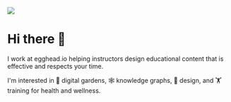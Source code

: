 [![](https://github.com/zacjones93/zacjones93/blob/master/Social-banner-for-zac.svg?raw=true)](zacjones.dev)

# Hi there 👋

I work at egghead.io helping instructors design educational content that is effective and respects your time.

I'm interested in 🌱 digital gardens, 🕸️ knowledge graphs, 🎨 design, and 🏋️ training for health and wellness.


<!--
**zacjones93/zacjones93** is a ✨ _special_ ✨ repository because its `README.md` (this file) appears on your GitHub profile.

Here are some ideas to get you started:

- 🔭 I’m currently working on ...
- 🌱 I’m currently learning ...
- 👯 I’m looking to collaborate on ...
- 🤔 I’m looking for help with ...
- 💬 Ask me about ...
- 📫 How to reach me: ...
- 😄 Pronouns: ...
- ⚡ Fun fact: ...


<img align="left" alt="codeSTACKr's Github Stats" src="https://github-readme-stats.vercel.app/api?username=zacjones93&show_icons=true&hide_border=true" />

-->

